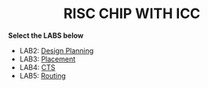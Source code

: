 <div align="center">

<h1>RISC CHIP WITH ICC</h1>
</div>

**Select the LABS below**

- LAB2: [Design Planning](https://github.com/trong420/icc/tree/main/lab2_dp)
- LAB3: [Placement](https://github.com/trong420/icc/tree/main/lab3_placement)
- LAB4: [CTS](https://github.com/trong420/icc/tree/main/lab4_cts)
- LAB5: [Routing](https://github.com/trong420/icc/tree/main/lab5_route)

